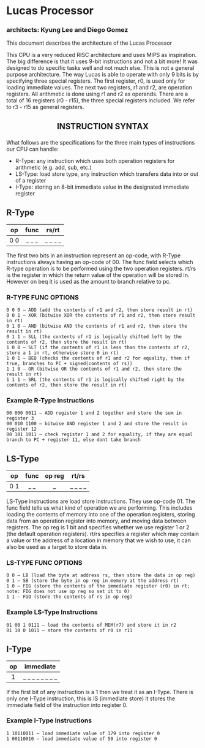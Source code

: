 # Lucas Processor
### architects: Kyung Lee and Diego Gomez

This document describes the architecture of the Lucas Processor

This CPU is a very reduced RISC architecture and uses MIPS as inspiration. The big difference is that it uses 9-bit instructions and not a bit more! It was designed to do specific tasks well and not much else. This is not a general purpose architecture. The way Lucas is able to operate with only 9 bits is by specifying three special registers. The first register, r0, is used only for loading immediate values. The next two registers, r1 and r2, are operation registers. All arithmetic is done using r1 and r2 as operands. There are a total of 16 registers (r0 - r15), the three special registers included. We refer to r3 - r15 as general registers.

## <p align=center>INSTRUCTION SYNTAX</p>
What follows are the specifications for the three main types of instructions our CPU can handle:
- R-Type: any instruction which uses both operation registers for arithmetic (e.g. add, sub, etc.)
- LS-Type: load store type, any instruction which transfers data into or out of a register
- I-Type: storing an 8-bit immediate value in the designated immediate register

## R-Type

| op | func | rs/rt |
| :--: | :---: | :----: |
| 0 0 | _ _ _ | _ _ _ _|

The first two bits in an instruction represent an op-code,
with R-Type instructions always having an op-code of 00.
The func field selects which R-type operation is to be performed using the two operation registers.
rt/rs is the register in which the return value of the operation will be stored in.
However on beq it is used as the amount to branch relative to pc. 

### R-TYPE FUNC OPTIONS

    0 0 0 – ADD (add the contents of r1 and r2, then store result in rt)
    0 0 1 – XOR (bitwise XOR the contents of r1 and r2, then store result in rt)
    0 1 0 – AND (bitwise AND the contents of r1 and r2, then store the result in rt)
    0 1 1 – SLL (the contents of r1 is logically shifted left by the contents of r2, then store the result in rt)
    1 0 0 – SLT (if the contents of r1 is less than the contents of r2, store a 1 in rt, otherwise store 0 in rt)
    1 0 1 – BEQ (checks the contents of r1 and r2 for equality, then if true, branches to PC + signed(contents of rs))
    1 1 0 – OR (bitwise OR the contents of r1 and r2, then store the result in rt)
    1 1 1 – SRL (the contents of r1 is logically shifted right by the contents of r2, then store the result in rt)

### Example R-Type Instructions

    00 000 0011 – ADD register 1 and 2 together and store the sum in register 3 
    00 010 1100 – bitwise AND register 1 and 2 and store the result in register 12
    00 101 1011 – check register 1 and 2 for equality, if they are equal branch to PC + register 11, else dont take branch

## LS-Type

| op | func  | op reg | rt/rs |
| :--: | :--: | :-: | :----: |
| 0 1 | _ _ |  _ | _ _ _ _ |

LS-Type instructions are load store instructions. They use op-code 01.
The func field tells us what kind of operation we are performing. 
This includes loading the contents of memory into one of the operation registers, storing data from an operation register into memory,
and moving data between registers. The op reg is 1 bit and specifies whether we use register 1 or 2 (the default operation registers).
rt/rs specifies a register which may contain a value or the address of a location in memory that we wish to use, it can also be used as a target to store data in.

### LS-TYPE FUNC OPTIONS

    0 0 – LB (load the byte at address rs, then store the data in op reg)
    0 1 – SB (store the byte in op reg in memory at the address rt)
    1 0 – FIG (store the contents of the immediate register (r0) in rt; note: FIG does not use op reg so set it to 0)
    1 1 – FGO (store the contents of rs in op reg)

### Example LS-Type Instructions

    01 00 1 0111 – load the contents of MEM(r7) and store it in r2
    01 10 0 1011 – store the contents of r0 in r11

## I-Type

| op | immediate |
| :-: | :--------: |
| 1 | _ _ _ _ _ _ _ _ |

If the first bit of any instruction is a 1 then we treat it as an I-Type. There is only one I-Type instruction, this is IS (immediate store) it stores the immediate field of the instruction into register 0.

### Example I-Type Instructions
    1 10110011 – load immediate value of 179 into register 0 
    1 00110010 – load immediate value of 50 into register 0 
